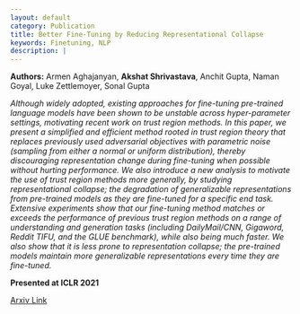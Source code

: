 ```yaml
---
layout: default
category: Publication
title: Better Fine-Tuning by Reducing Representational Collapse
keywords: Finetuning, NLP
description: |
---
```


**Authors:** Armen Aghajanyan, **Akshat Shrivastava**, Anchit Gupta, Naman Goyal, Luke Zettlemoyer, Sonal Gupta

*Although widely adopted, existing approaches for fine-tuning pre-trained language models have been shown to be unstable across hyper-parameter settings, motivating recent work on trust region methods. In this paper, we present a simplified and efficient method rooted in trust region theory that replaces previously used adversarial objectives with parametric noise (sampling from either a normal or uniform distribution), thereby discouraging representation change during fine-tuning when possible without hurting performance. We also introduce a new analysis to motivate the use of trust region methods more generally, by studying representational collapse; the degradation of generalizable representations from pre-trained models as they are fine-tuned for a specific end task. Extensive experiments show that our fine-tuning method matches or exceeds the performance of previous trust region methods on a range of understanding and generation tasks (including DailyMail/CNN, Gigaword, Reddit TIFU, and the GLUE benchmark), while also being much faster. We also show that it is less prone to representation collapse; the pre-trained models maintain more generalizable representations every time they are fine-tuned.*

**Presented at ICLR 2021**

[Arxiv Link](https://arxiv.org/abs/2008.03156)